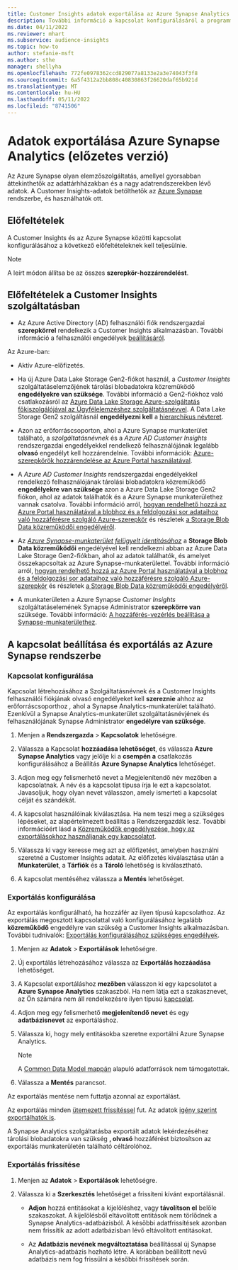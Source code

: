 ```yaml
---
title: Customer Insights adatok exportálása az Azure Synapse Analytics szolgáltatásba
description: További információ a kapcsolat konfigurálásáról a programmal Azure Synapse Analytics
ms.date: 04/11/2022
ms.reviewer: mhart
ms.subservice: audience-insights
ms.topic: how-to
author: stefanie-msft
ms.author: sthe
manager: shellyha
ms.openlocfilehash: 772fe0978362ccd829077a8133e2a3e74043f3f8
ms.sourcegitcommit: 6a5f4312a2bb808c40830863f26620daf65b921d
ms.translationtype: MT
ms.contentlocale: hu-HU
ms.lasthandoff: 05/11/2022
ms.locfileid: "8741506"
---
```

# <a name="export-data-to-azure-synapse-analytics-preview"></a>Adatok exportálása Azure Synapse Analytics (előzetes verzió)

Az Azure Synapse olyan elemzőszolgáltatás, amellyel gyorsabban áttekinthetők az adattárhházakban és a nagy adatrendszerekben lévő adatok. A Customer Insights-adatok betölthetők az [Azure Synapse](/azure/synapse-analytics/overview-what-is) rendszerbe, és használhatók ott.

## <a name="prerequisites"></a>Előfeltételek

A Customer Insights és az Azure Synapse közötti kapcsolat konfigurálásához a következő előfeltételeknek kell teljesülnie.

> [!NOTE]
> A leírt módon állítsa be az összes **szerepkör-hozzárendelést**.  

## <a name="prerequisites-in-customer-insights"></a>Előfeltételek a Customer Insights szolgáltatásban

* Az Azure Active Directory (AD) felhasználói fiók rendszergazdai **szerepkörrel** rendelkezik a Customer Insights alkalmazásban. További információ a felhasználói engedélyek [beállításáról](permissions.md#assign-roles-and-permissions).

Az Azure-ban: 

- Aktív Azure-előfizetés.

- Ha új Azure Data Lake Storage Gen2-fiókot használ, a *Customer Insights* szolgáltatáselemzőjének tárolási blobadatokra közreműködő **engedélyekre van szüksége**. További információ a Gen2-fiókhoz való csatlakozásról az [Azure Data Lake Storage Azure-szolgáltatás főkiszolgálójával az Ügyfélelemzéshez szolgáltatásnévvel](connect-service-principal.md). A Data Lake Storage Gen2 szolgáltásnál **engedélyezni kell** a [hierarchikus névteret](/azure/storage/blobs/data-lake-storage-namespace).

- Azon az erőforráscsoporton, ahol a Azure Synapse munkaterület található, a *szolgáltatásnévnek* és a *Azure AD Customer Insights* rendszergazdai engedélyekkel rendelkező felhasználójának legalább **olvasó** engedélyt kell hozzárendelnie. További információk: [Azure-szerepkörök hozzárendelése az Azure Portal használatával](/azure/role-based-access-control/role-assignments-portal).

- A *Azure AD Customer Insights* rendszergazdai engedélyekkel rendelkező felhasználójának tárolási blobadatokra közreműködő **engedélyekre van szüksége** azon a Azure Data Lake Storage Gen2 fiókon, ahol az adatok találhatók és a Azure Synapse munkaterülethez vannak csatolva. További információ arról, [hogyan rendelhető hozzá az Azure Portal használatával a blobhoz és a feldolgozási sor adataihoz való hozzáférésre szolgáló Azure-szerepkör](/azure/storage/common/storage-auth-aad-rbac-portal) és részletek [a Storage Blob Data közreműködői engedélyéről](/azure/role-based-access-control/built-in-roles#storage-blob-data-contributor).

- Az *[Azure Synapse-munkaterület felügyelt identitásához](/azure/synapse-analytics/security/synapse-workspace-managed-identity)* a **Storage Blob Data közreműködői** engedélyével kell rendelkezni abban az Azure Data Lake Storage Gen2-fiókban, ahol az adatok találhatók, és amelyet összekapcsoltak az Azure Synapse-munkaterülettel. További információ arról, [hogyan rendelhető hozzá az Azure Portal használatával a blobhoz és a feldolgozási sor adataihoz való hozzáférésre szolgáló Azure-szerepkör](/azure/storage/common/storage-auth-aad-rbac-portal) és részletek [a Storage Blob Data közreműködői engedélyéről](/azure/role-based-access-control/built-in-roles#storage-blob-data-contributor).

- A munkaterületen a Azure Synapse *Customer Insights* szolgáltatáselemének Synapse Administrator **szerepkörre van** szüksége. További információ: [A hozzáférés-vezérlés beállítása a Synapse-munkaterülethez](/azure/synapse-analytics/security/how-to-set-up-access-control).

## <a name="set-up-the-connection-and-export-to-azure-synapse"></a>A kapcsolat beállítása és exportálás az Azure Synapse rendszerbe

### <a name="configure-a-connection"></a>Kapcsolat konfigurálása

Kapcsolat létrehozásához a Szolgáltatásnévnek és a Customer Insights felhasználói fiókjának olvasó engedélyeket kell **szereznie** ahhoz az erőforráscsoporthoz *,* ahol a Synapse Analytics-munkaterület található. Ezenkívül a Synapse Analytics-munkaterület szolgáltatásnévjének és felhasználójának Synapse Administrator **engedélyre van szüksége**. 

1. Menjen a **Rendszergazda** > **Kapcsolatok** lehetőségre.

1. Válassza a Kapcsolat **hozzáadása lehetőséget**, és válassza **Azure Synapse Analytics** vagy jelölje ki a **csempén a** csatlakozás konfigurálásához a Beállítás **Azure Synapse Analytics** lehetőséget.

1. Adjon meg egy felismerhető nevet a Megjelenítendő név mezőben a kapcsolatnak. A név és a kapcsolat típusa írja le ezt a kapcsolatot. Javasoljuk, hogy olyan nevet válasszon, amely ismerteti a kapcsolat célját és szándékát.

1. A kapcsolat használóinak kiválasztása. Ha nem teszi meg a szükséges lépéseket, az alapértelmezett beállítás a Rendszergazdák lesz. További információért lásd a [Közreműködők engedélyezése, hogy az exportálásokhoz használjanak egy kapcsolatot](connections.md#allow-contributors-to-use-a-connection-for-exports).

1. Válassza ki vagy keresse meg azt az előfizetést, amelyben használni szeretné a Customer Insights adatait. Az előfizetés kiválasztása után a **Munkaterület**, a **Tárfiók** és a **Tároló** lehetőség is kiválasztható.

1. A kapcsolat mentéséhez válassza a **Mentés** lehetőséget.

### <a name="configure-an-export"></a>Exportálás konfigurálása

Az exportálás konfigurálható, ha hozzáfér az ilyen típusú kapcsolathoz. Az exportálás megosztott kapcsolattal való konfigurálásához legalább **közreműködő** engedélyre van szükség a Customer Insights alkalmazásban. További tudnivalók: [Exportálás konfigurálásához szükséges engedélyek](export-destinations.md#set-up-a-new-export).

1. Menjen az **Adatok** > **Exportálások** lehetőségre.

1. Új exportálás létrehozásához válassza az **Exportálás hozzáadása** lehetőséget.

1. A Kapcsolat exportáláshoz **mezőben** válasszon ki egy kapcsolatot a **Azure Synapse Analytics** szakaszból. Ha nem látja ezt a szakasznevet, az Ön számára nem áll rendelkezésre ilyen típusú [kapcsolat](connections.md).

1. Adjon meg egy felismerhető **megjelenítendő nevet** és egy **adatbázisnevet** az exportáláshoz.

1. Válassza ki, hogy mely entitásokba szeretne exportálni Azure Synapse Analytics.
   > [!NOTE]
   > A [Common Data Model mappán](connect-common-data-model.md) alapuló adatforrások nem támogatottak.

2. Válassza a **Mentés** parancsot.

Az exportálás mentése nem futtatja azonnal az exportálást.

Az exportálás minden [ütemezett frissítéssel](system.md#schedule-tab) fut. Az adatok [igény szerint exportálhatók is](export-destinations.md#run-exports-on-demand).

A Synapse Analytics szolgáltatásba exportált adatok lekérdezéséhez tárolási blobadatokra van szükség **, olvasó** hozzáférést biztosítson az exportálás munkaterületén található céltárolóhoz. 

### <a name="update-an-export"></a>Exportálás frissítése

1. Menjen az **Adatok** > **Exportálások** lehetőségre.

1. Válassza ki a **Szerkesztés** lehetőséget a frissíteni kívánt exportálásnál.

   - **Adjon** hozzá entitásokat a kijelöléshez, vagy **távolítson el** belőle szakaszokat. A kijelölésből eltávolított entitások nem törlődnek a Synapse Analytics-adatbázisból. A későbbi adatfrissítések azonban nem frissítik az adott adatbázisban lévő eltávolított entitásokat.

   - Az **Adatbázis nevének megváltoztatása** beállítással új Synapse Analytics-adatbázis hozható létre. A korábban beállított nevű adatbázis nem fog frissülni a későbbi frissítések során.
